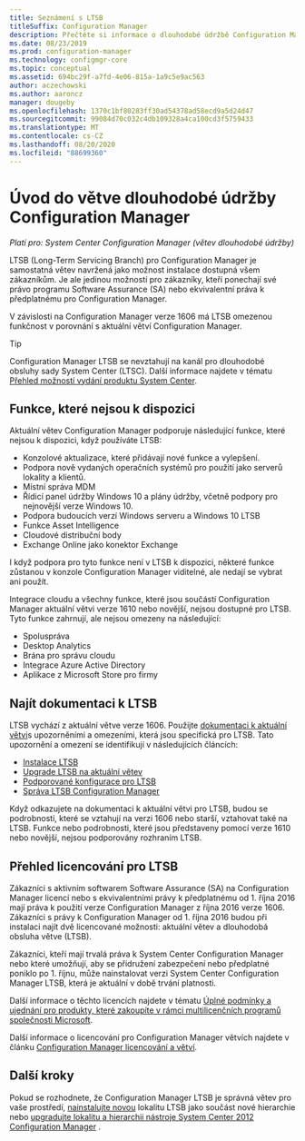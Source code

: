 ```yaml
---
title: Seznámení s LTSB
titleSuffix: Configuration Manager
description: Přečtěte si informace o dlouhodobé údržbě Configuration Manager.
ms.date: 08/23/2019
ms.prod: configuration-manager
ms.technology: configmgr-core
ms.topic: conceptual
ms.assetid: 694bc29f-a7fd-4e06-815a-1a9c5e9ac563
author: aczechowski
ms.author: aaroncz
manager: dougeby
ms.openlocfilehash: 1370c1bf80283ff30ad54378ad58ecd9a5d24d47
ms.sourcegitcommit: 99084d70c032c4db109328a4ca100cd3f5759433
ms.translationtype: MT
ms.contentlocale: cs-CZ
ms.lasthandoff: 08/20/2020
ms.locfileid: "88699360"
---
```

# <a name="introduction-to-the-long-term-servicing-branch-of-configuration-manager"></a>Úvod do větve dlouhodobé údržby Configuration Manager

*Platí pro: System Center Configuration Manager (větev dlouhodobé údržby)*

LTSB (Long-Term Servicing Branch) pro Configuration Manager je samostatná větev navržená jako možnost instalace dostupná všem zákazníkům. Je ale jedinou možností pro zákazníky, kteří ponechají své právo programu Software Assurance (SA) nebo ekvivalentní práva k předplatnému pro Configuration Manager.

V závislosti na Configuration Manager verze 1606 má LTSB omezenou funkčnost v porovnání s aktuální větví Configuration Manager.

> [!TIP]   
> Configuration Manager LTSB se nevztahují na kanál pro dlouhodobé obsluhy sady System Center (LTSC). Další informace najdete v tématu [Přehled možností vydání produktu System Center](/system-center/ltsc-and-sac-overview).

## <a name="features-that-arent-available"></a>Funkce, které nejsou k dispozici

Aktuální větev Configuration Manager podporuje následující funkce, které nejsou k dispozici, když používáte LTSB:

- Konzolové aktualizace, které přidávají nové funkce a vylepšení.
- Podpora nově vydaných operačních systémů pro použití jako serverů lokality a klientů.
- Místní správa MDM
- Řídicí panel údržby Windows 10 a plány údržby, včetně podpory pro nejnovější verze Windows 10.  
- Podpora budoucích verzí Windows serveru a Windows 10 LTSB
- Funkce Asset Intelligence
- Cloudové distribuční body
- Exchange Online jako konektor Exchange    

I když podpora pro tyto funkce není v LTSB k dispozici, některé funkce zůstanou v konzole Configuration Manager viditelné, ale nedají se vybrat ani použít.

Integrace cloudu a všechny funkce, které jsou součástí Configuration Manager aktuální větvi verze 1610 nebo novější, nejsou dostupné pro LTSB. Tyto funkce zahrnují, ale nejsou omezeny na následující:<!--SCCMDocs#1823-->

- Spoluspráva
- Desktop Analytics
- Brána pro správu cloudu
- Integrace Azure Active Directory
- Aplikace z Microsoft Store pro firmy

## <a name="find-ltsb-documentation"></a>Najít dokumentaci k LTSB

LTSB vychází z aktuální větve verze 1606. Použijte [dokumentaci k aktuální větvi](../../index.yml)s upozorněními a omezeními, která jsou specifická pro LTSB. Tato upozornění a omezení se identifikují v následujících článcích:

- [Instalace LTSB](install-the-ltsb.md)
- [Upgrade LTSB na aktuální větev](convert-to-current-branch.md)
- [Podporované konfigurace pro LTSB](supported-configurations-for-ltsb.md)
- [Správa LTSB Configuration Manager](manage-the-ltsb.md)

Když odkazujete na dokumentaci k aktuální větvi pro LTSB, budou se podrobnosti, které se vztahují na verzi 1606 nebo starší, vztahovat také na LTSB. Funkce nebo podrobnosti, které jsou představeny pomocí verze 1610 nebo novější, nejsou podporovány rozhraním LTSB.

## <a name="licensing-overview-for-the-ltsb"></a>Přehled licencování pro LTSB   

Zákazníci s aktivním softwarem Software Assurance (SA) na Configuration Manager licencí nebo s ekvivalentními právy k předplatnému od 1. října 2016 mají práva k použití verze Configuration Manager z října 2016 verze 1606. Zákazníci s právy k Configuration Manager od 1. října 2016 budou při instalaci najít dvě licencované možnosti: aktuální větev a dlouhodobá obsluha větve (LTSB).

Zákazníci, kteří mají trvalá práva k System Center Configuration Manager nebo které umožňují, aby se přidružení zabezpečení nebo předplatné poniklo po 1. říjnu, může nainstalovat verzi System Center Configuration Manager LTSB, která je aktuální v době trvání platnosti.

Další informace o těchto licencích najdete v tématu [Úplné podmínky a ujednání pro produkty, které zakoupíte v rámci multilicenčních programů společnosti Microsoft](https://www.microsoftvolumelicensing.com/DocumentSearch.aspx?mode=1).

Další informace o licencování pro Configuration Manager větvích najdete v článku [Configuration Manager licencování a větví](learn-more-editions.md).

## <a name="next-steps"></a>Další kroky

Pokud se rozhodnete, že Configuration Manager LTSB je správná větev pro vaše prostředí, [nainstalujte novou](install-the-ltsb.md#install-a-new-site) lokalitu LTSB jako součást nové hierarchie nebo [upgradujte lokalitu a hierarchii nástroje System Center 2012 Configuration Manager](install-the-ltsb.md#upgrade-from-system-center-2012-configuration-manager) .